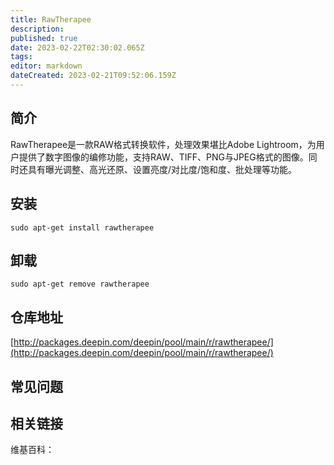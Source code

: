 ```yaml
---
title: RawTherapee
description: 
published: true
date: 2023-02-22T02:30:02.065Z
tags: 
editor: markdown
dateCreated: 2023-02-21T09:52:06.159Z
---
```


## 简介

RawTherapee是一款RAW格式转换软件，处理效果堪比Adobe Lightroom，为用户提供了数字图像的编修功能，支持RAW、TIFF、PNG与JPEG格式的图像。同时还具有曝光调整、高光还原、设置亮度/对比度/饱和度、批处理等功能。

## 安装

`sudo apt-get install rawtherapee`

## 卸载

`sudo apt-get remove rawtherapee`

## 仓库地址

[http://packages.deepin.com/deepin/pool/main/r/rawtherapee/](http://packages.deepin.com/deepin/pool/main/r/rawtherapee/)

## 常见问题

## 相关链接

维基百科：
